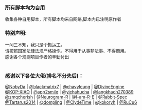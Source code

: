 ### 所有脚本均为自用
收集各种自用脚本，所有脚本均来自网络,脚本内已注明原作者    
 
   

### 特别声明: 
一问三不知，我只是个搬运工。    
请按照国家法律法规严格操作。不得用于从事非法事、不得商用。   
感谢各个规则项目作者的辛勤付出  
<br>

                         
### 感谢以下各位大佬(排名不分先后)：  

[@NobyDa](https://github.com/NobyDa/Script) | [@blackmatrix7](https://github.com/blackmatrix7/ios_rule_script) | [@chavyleung](https://github.com/chavyleung) | [@DivineEngine](https://github.com/DivineEngine/Profiles/tree/master)        
[@KOP-XIAO](https://github.com/KOP-XIAO/QuantumultX) | [@app2smile](https://github.com/app2smile/rules) | [@yichahucha](https://github.com/yichahucha/surge) | [@langkhach270389](https://github.com/langkhach270389/Surge-LK/tree/main)   
[@zmqcherish](https://github.com/zmqcherish/proxy-script) | [@Neurogram-R](https://github.com/Neurogram-R/Surge) | [@I-am-R-E](https://github.com/I-am-R-E) | [@Rabbit-Spec](https://github.com/Rabbit-Spec/Surge)   
[@Tartarus2014](https://github.com/Tartarus2014/Script) | [@dompling](https://github.com/dompling/Script) | [@ClydeTime](https://github.com/ClydeTime/Quantumult) | 
[@kokoryh](https://github.com/kokoryh/Script) | [@RuCu6](https://github.com/RuCu6/QuanX)



